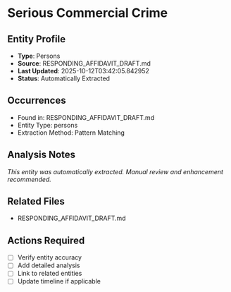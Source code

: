 # Serious Commercial Crime

## Entity Profile
- **Type**: Persons
- **Source**: RESPONDING_AFFIDAVIT_DRAFT.md
- **Last Updated**: 2025-10-12T03:42:05.842952
- **Status**: Automatically Extracted

## Occurrences
- Found in: RESPONDING_AFFIDAVIT_DRAFT.md
- Entity Type: persons
- Extraction Method: Pattern Matching

## Analysis Notes
*This entity was automatically extracted. Manual review and enhancement recommended.*

## Related Files
- RESPONDING_AFFIDAVIT_DRAFT.md

## Actions Required
- [ ] Verify entity accuracy
- [ ] Add detailed analysis
- [ ] Link to related entities
- [ ] Update timeline if applicable
